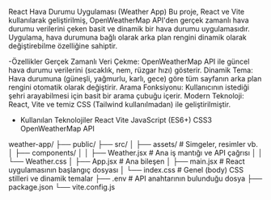 React Hava Durumu Uygulaması (Weather App)
Bu proje, React ve Vite kullanılarak geliştirilmiş, OpenWeatherMap API'den gerçek zamanlı hava durumu verilerini çeken basit ve dinamik bir hava durumu uygulamasıdır.
Uygulama, hava durumuna bağlı olarak arka plan rengini dinamik olarak değiştirebilme özelliğine sahiptir.

-Özellikler
Gerçek Zamanlı Veri Çekme: OpenWeatherMap API ile güncel hava durumu verilerini (sıcaklık, nem, rüzgar hızı) gösterir.
Dinamik Tema: Hava durumuna (güneşli, yağmurlu, karlı, gece) göre tüm sayfanın arka plan rengini otomatik olarak değiştirir.
Arama Fonksiyonu: Kullanıcının istediği şehri arayabilmesi için basit bir arama çubuğu içerir.
Modern Teknoloji: React, Vite ve temiz CSS (Tailwind kullanılmadan) ile geliştirilmiştir.

- Kullanılan Teknolojiler
React 
Vite 
JavaScript (ES6+)
CSS3
OpenWeatherMap API 




weather-app/
├── public/
├── src/
│   ├── assets/              # Simgeler, resimler vb.
│   ├── components/
│   │   ├── Weather.jsx      # Ana iş mantığı ve API çağrısı
│   │   └── Weather.css
│   ├── App.jsx              # Ana bileşen
│   ├── main.jsx             # React uygulamasının başlangıç dosyası
│   └── index.css            # Genel (body) CSS stilleri ve dinamik temalar
├── .env                     # API anahtarının bulunduğu dosya
├── package.json
└── vite.config.js
